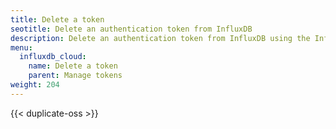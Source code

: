 ```yaml
---
title: Delete a token
seotitle: Delete an authentication token from InfluxDB
description: Delete an authentication token from InfluxDB using the InfluxDB UI or the `influx` CLI.
menu:
  influxdb_cloud:
    name: Delete a token
    parent: Manage tokens
weight: 204
---
```


{{< duplicate-oss >}}
